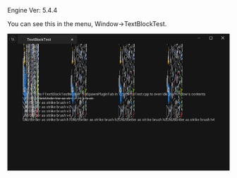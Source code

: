 Engine Ver: 5.4.4

You can see this in the menu, Window->TextBlockTest.

[![Watch the video](https://github.com/hyaniner/UnrealSTextBlockBrokenWithStrikeBrush/blob/main/Screenshots/Clipboard_10-16-2024_012.png)](https://github.com/hyaniner/UnrealSTextBlockBrokenWithStrikeBrush/blob/main/Screenshots/2024-10-16%2003-54-39.mp4)


